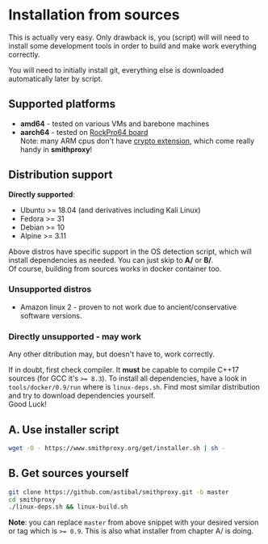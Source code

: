 # Installation from sources

This is actually very easy. Only drawback is, you (script) will will need to install some development 
tools in order to build and make work everything correctly.

You will need to initially install git, everything else is downloaded automatically later by script.

## Supported platforms

- **amd64** - tested on various VMs and barebone machines
- **aarch64** - tested on [RockPro64 board](https://www.pine64.org/rockpro64/)  
  Note: many ARM cpus don't have [crypto extension](https://en.wikichip.org/wiki/arm/armv8#Crypto_Extension), which come really handy in **smithproxy**!

## Distribution support

**Directly supported**:

- Ubuntu >= 18.04 (and derivatives including Kali Linux)
- Fedora >= 31
- Debian >= 10
- Alpine >= 3.11

Above distros have specific support in the OS detection script, which will install dependencies as needed. You can just skip to **A/** or **B/**.  
Of course, building from sources works in docker container too. 

### Unsupported distros

- Amazon linux 2  - proven to not work due to ancient/conservative software versions. 

### Directly unsupported - may work
Any other ditribution may, but doesn't have to, work correctly.

If in doubt, first check compiler. It **must** be capable to compile C++17 sources (for GCC it's `>= 8.3`).
To install all dependencies, have a look in `tools/docker/0.9/run` where is `linux-deps.sh`. Find most similar distribution and try to download dependencies yourself.  
Good Luck!

## A. Use installer script

```bash
wget -O - https://www.smithproxy.org/get/installer.sh | sh -
```

## B. Get sources yourself

```bash
git clone https://github.com/astibal/smithproxy.git -b master
cd smithproxy
./linux-deps.sh && linux-build.sh
```
**Note**: you can replace `master` from above snippet with your desired version or tag which is `>= 0.9`. This is also what installer from chapter A/ is doing.  
